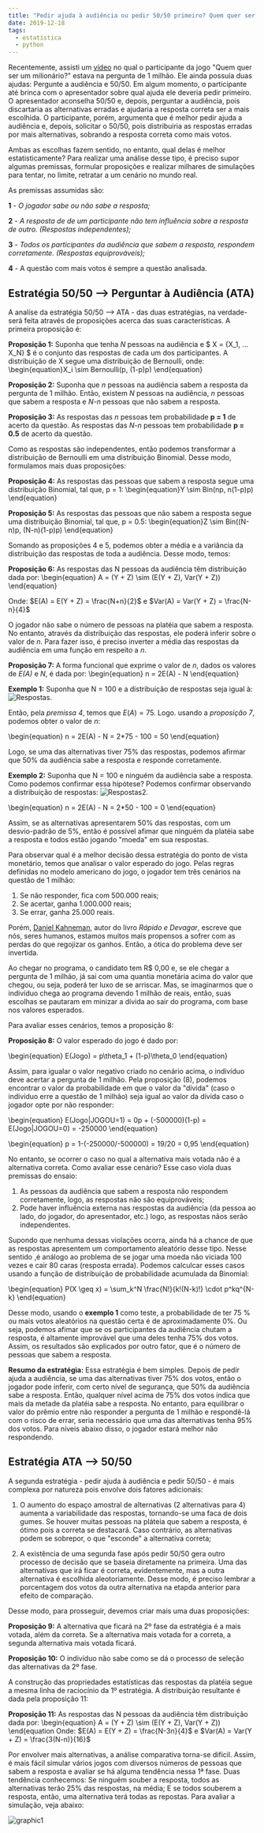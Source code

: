 ```yaml
---
title: "Pedir ajuda à audiência ou pedir 50/50 primeiro? Quem quer ser um milionário... estatisticamente"
date: 2019-12-18
tags:
  - estatística
  - python
---
```

Recentemente, assisti um [vídeo](https://www.youtube.com/watch?v=B7l0eSQO9dM) no qual o participante da jogo "Quem quer ser um milionário?" estava na pergunta de 1 milhão. Ele ainda possuía duas ajudas: Pergunte a audiência e 50/50. Em algum momento, o participante até brinca com o apresentador sobre qual ajuda ele deveria pedir primeiro. O apresentador aconselha 50/50 e, depois, perguntar a audiência, pois discartaria as alternativas erradas e ajudaria a resposta correta ser a mais escolhida. O participante, porém, argumenta que é melhor pedir ajuda a audiência e, depois, solicitar o 50/50, pois distribuiria as respostas erradas por mais alternativas, sobrando a resposta correta como mais votos.

Ambas as escolhas fazem sentido, no entanto, qual delas é melhor estatisticamente? Para realizar uma análise desse tipo, é preciso 
supor algumas premissas, formular proposições e realizar milhares de simulações para tentar, no limite, retratar a um cenário no mundo real.

As premissas assumidas são:

**1** - *O jogador sabe ou não sabe a resposta;*

**2** - *A resposta de de um participante não tem influência sobre a resposta de outro. (Respostas independentes);*

**3** - *Todos os participantes da audiência que sabem a resposta, respondem corretamente. (Respostas equiprováveis);*

**4** - A questão com mais votos é sempre a questão analisada.

## Estratégia 50/50 --> Perguntar à Audiência (ATA)
A analíse da estratégia 50/50 --> ATA - das duas estratégias, na verdade- será feita através de proposições acerca das suas características. A primeira proposição é:

**Proposição 1:** Suponha que tenha *N* pessoas na audiência e $ X = {X_1, ... X_N} $ é o conjunto das respostas de cada um dos participantes. A distribuição de X segue uma distribuição de Bernoulli, onde:
\begin{equation}X_i \sim Bernoulli(p, (1-p)p) \end{equation}

**Proposição 2:** Suponha que *n* pessoas na audiência sabem a resposta da pergunta de 1 milhão. Então, existem *N* pessoas na
audiência, *n* pessoas que sabem a resposta e *N-n* pessoas que não sabem a resposta.

**Proposição 3:** As respostas das *n* pessoas tem probabilidade **p = 1** de acerto da questão. As respostas das *N-n* pessoas tem probabilidade **p = 0.5** de acerto da questão.

Como as respostas são independentes, então podemos transformar a distribuição de Bernoulli em uma distribuição Binomial. Desse modo, formulamos mais duas proposições:

**Proposição 4:** As respostas das pessoas que sabem a resposta segue uma distribuição Binomial, tal que, p = 1:
\begin{equation}Y \sim Bin(np, n(1-p)p) \end{equation}

**Proposição 5:** As respostas das pessoas que não sabem a resposta segue uma distribuição Binomial, tal que, p = 0.5:
\begin{equation}Z \sim Bin((N-n)p, (N-n)(1-p)p) \end{equation}

Somando as proposições 4 e 5, podemos obter a média e a variância da distribuição das respostas de toda a audiência. Desse modo, temos:

**Proposição 6:** As respostas das N pessoas da audiência têm distribuição dada por:
\begin{equation} A = (Y + Z) \sim (E(Y + Z), Var(Y + Z)) \end{equation}

Onde: $E(A) = E(Y + Z) = \frac{N+n}{2}$ e $Var(A) = Var(Y + Z) = \frac{N-n}{4}$

 O jogador não sabe o número de pessoas na platéia que sabem a resposta. No entanto, através da distribuição das respostas, ele poderá inferir sobre o valor de *n*. Para fazer isso, é preciso inverter a média das respostas da audiência em uma função em respeito a *n*.
 
 **Proposição 7:** A forma funcional que exprime o valor de *n*, dados os valores de *E(A)* e *N*, é dada por:
 \begin{equation} n = 2E(A) - N \end{equation}
 
 **Exemplo 1:** Suponha que N = 100 e a distribuição de respostas seja igual à: ![Respostas](../images/grafs2.jpg). 
 
 
 Então, pela *premissa 4*, temos que $E(A) = 75$. Logo. usando a *proposição 7*, podemos obter o valor de *n*:
 
 \begin{equation}
 n = 2E(A) - N = 2*75 - 100 = 50
 \end{equation}
 
 Logo, se uma das alternativas tiver 75% das respostas, podemos afirmar que 50% da audiência sabe a resposta e responde corretamente.
 
 **Exemplo 2:** Suponha que N = 100 e ninguém da audiência sabe a resposta. Como podemos confirmar essa hipótese? Podemos confirmar observando a distribuição de respostas: ![Respostas2](../images/grafs3.jpg).
 
  \begin{equation}
 n = 2E(A) - N = 2*50 - 100 = 0
 \end{equation}
 
 Assim, se as alternativas apresentarem 50% das respostas, com um desvio-padrão de 5%, então é possível afimar que ninguém da platéia sabe a resposta e todos estão jogando "moeda" em sua respostas.
 
 Para observar qual é a melhor decisão dessa estratégia do ponto de vista monetário, temos que analisar o valor esperado do jogo. Pelas regras definidas no modelo americano do jogo, o jogador tem três cenários na questão de 1 milhão:
 
1. Se não responder, fica com 500.000 reais;
2. Se acertar, ganha 1.000.000 reais;
3. Se errar, ganha 25.000 reais.

Porém, [Daniel Kahneman](https://pt.wikipedia.org/wiki/Daniel_Kahneman), autor do livro *Rápido e Devagar*, escreve que nós, seres humanos, estamos muitos mais propensos a sofrer com as perdas do que regojizar os ganhos. Então, a ótica do problema deve ser invertida. 

Ao chegar no programa, o candidato tem R$ 0,00 e, se ele chegar a pergunta de 1 milhão, já sai com uma quantia monetária acima do valor que chegou, ou seja, poderá ter luxo de se arriscar. Mas, se imaginarmos que o indivíduo chega ao programa devendo 1 milhão de reais, então, suas escolhas se pautaram em minizar a dívida ao sair do programa, com base nos valores esperados.

Para avaliar esses cenários, temos a proposição 8:

**Proposição 8:** O valor esperado do jogo é dado por:

\begin{equation}
E(Jogo) = p\theta_1 + (1-p)\theta_0
\end{equation}

Assim, para igualar o valor negativo criado no cenário acima, o indivíduo deve acertar a pergunta de 1 milhão. Pela proposição (8), podemos encontrar o valor da probabilidade em que o valor da "dívida" (caso o indivíduo erre a questão de 1 milhão) seja igual ao valor da dívida caso o jogador opte por não responder:

\begin{equation}
E(Jogo|JOGOU=1) = 0p + (-500000)(1-p) = E(Jogo|JOGOU=0) = -250000
\end{equation}

\begin{equation}
p = 1-(-250000/-500000) = 19/20 = 0,95
\end{equation}

No entanto, se ocorrer o caso no qual a alternativa mais votada não é a alternativa correta. Como avaliar esse cenário? Esse caso viola duas premissas do ensaio: 

1. As pessoas da audiência que sabem a resposta não respondem corretamente, logo, as respostas não são equiprováveis;
2. Pode haver influência externa nas respostas da audiência (da pessoa ao lado, do jogador, do apresentador, etc.) logo, as respostas nãos serão independentes. 

Supondo que nenhuma dessas violações ocorra, ainda há a chance de que as respostas apresentem um comportamento aleatório desse tipo. Nesse sentido ,é análogo ao problema de se jogar uma moeda não viciada 100 vezes e cair 80 caras (resposta errada). Podemos calculcar esses casos usando a função de distribuição de probabilidade acumulada da Binomial:

\begin{equation}
P(X \geq x) =  \sum_k^N \frac{N!}{k!(N-k)!} \cdot p^kq^{N-k}
\end{equation}
 
Desse modo, usando o **exemplo 1** como teste, a probabilidade de ter 75 % ou mais votos aleatórios na questão certa é de aproximadamente 0%. Ou seja, podemos afimar que se os participantes da audiência chutam a resposta, é altamente improvável que uma deles tenha 75% dos votos. Assim, os resultados são explicados por outro fator, que é o número de pessoas que sabem a resposta.

**Resumo da estratégia:** Essa estratégia é bem simples. Depois de pedir ajuda a audiência, se uma das alternativas tiver 75% dos votos, então o jogador pode inferir, com certo nível de segurança, que 50% da audiência sabe a resposta. Então, qualquer nível acima de 75% dos votos indica que mais da metade da platéia sabe a resposta. No entanto, para equilibrar o valor do prêmio entre não responder a pergunta de 1 milhão e respondê-lá com o risco de errar, seria necessário que uma das alternativas tenha 95% dos votos. Para níveis abaixo disso, o jogador estará melhor não respondendo.

## Estratégia ATA --> 50/50

A segunda estratégia - pedir ajuda à audiência e pedir 50/50 - é mais complexa por natureza pois envolve dois fatores adicionais:

1. O aumento do espaço amostral de alternativas (2 alternativas para 4) aumenta a variabilidade das respostas, tornando-se uma faca de dois gumes. Se houver muitas pessoas na pláteia que sabem a resposta, é ótimo pois a correta se destacará. Caso contrário, as alternativas podem se sobrepor, o que "esconde" a alternativa correta;

2. A existência de uma segunda fase após pedir 50/50 gera outro processo de decisão que se baseia diretamente na primeira. Uma das alternativas que irá ficar é correta, evidentemente, mas a outra alternativa é escolhida aleotoriamente. Desse modo, é preciso lembrar a porcentagem dos votos da outra alternativa na etapda anterior para efeito de comparação.

Desse modo, para prosseguir, devemos criar mais uma duas proposições:

**Proposição 9:** A alternativa que ficará na 2º fase da estratégia é a mais votada, além da correta. Se a alternativa mais votada for a correta, a segunda alternativa mais votada ficará. 

**Proposição 10:** O indivíduo não sabe como se dá o processo de seleção das alternativas da 2º fase. 

A construção das propriedades estatísticas das respostas da platéia segue a mesma linha de raciocínio da 1º estratégia. A distribuição resultante é dada pela proposição 11:

**Proposição 11:** As respostas das N pessoas da audiência têm distribuição dada por:
\begin{equation} A = (Y + Z) \sim (E(Y + Z), Var(Y + Z)) \end{equation
Onde: $E(A) = E(Y + Z) = \frac{N-3n}{4}$ e $Var(A) = Var(Y + Z) = \frac{3(N-n)}{16}$

Por envolver mais alternativas, a análise comparativa torna-se difícil. Assim, é mais fácil simular vários jogos com diversos números de pessoas que sabem a resposta e avaliar se há alguma tendência nessa 1ª fase. Duas tendência conhecemos: Se ninguém souber a resposta, todos as alternativas terão 25% das respostas, na média; E se todos souberem a resposta, então, uma alternativa terá todas as repostas. Para avaliar a simulação, veja abaixo:  

   ![graphic1](../images/animation.gif)

